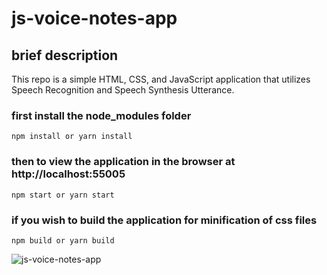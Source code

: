 # js-voice-notes-app

## brief description
This repo is a simple HTML, CSS, and JavaScript application that utilizes 
Speech Recognition and Speech Synthesis Utterance.

### first install the node_modules folder
`npm install or yarn install`

### then to view the application in the browser at http://localhost:55005
`npm start or yarn start`

### if you wish to build the application for minification of css files
`npm build or yarn build`


![js-voice-notes-app](https://user-images.githubusercontent.com/20928980/229352897-cd7c1bac-aec1-4893-999d-9f84fc566ed4.gif)



